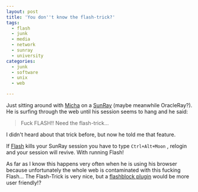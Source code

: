 ```yaml
---
layout: post
title: 'You don''t know the flash-trick?'
tags:
  - flash
  - junk
  - media
  - network
  - sunray
  - university
categories:
  - junk
  - software
  - unix
  - web

---
```


Just sitting around with <a href="http://0rpheus.net/">Micha</a> on a <a href="http://www.oracle.com/us/technologies/virtualization/oraclevm/061984.html">SunRay</a> (maybe meanwhile OracleRay?). He is surfing through the web until his session seems to hang and he said:

<blockquote>
Fuck FLASH!! Need the flash-trick...
</blockquote>

I didn't heard about that trick before, but now he told me that feature.

If <a href="http://www.adobe.com/support/flash/">Flash</a> kills your SunRay session you have to type  `Ctrl+Alt+Moon` , relogin and your session will revive. With running Flash!

As far as I know this happens very often when he is using his browser because unfortunately the whole web is contaminated with this fucking Flash... The Flash-Trick is very nice, but a <a href="https://addons.mozilla.org/de/firefox/addon/433/">flashblock plugin</a> would be more user friendly!?

